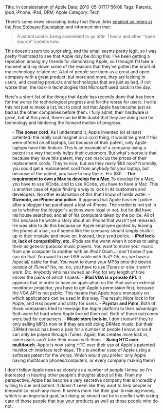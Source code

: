 Title: In consideration of Apple
Date: 2010-05-01T17:56:08
Tags: Patents, ipod, iPhone, iPad, DRM, Apple
Category: Tech


There's some news circulating today that Steve Jobs <a href="http://hugoroy.eu/jobs-os.php" target="_blank">emailed an intern at the Free Software Foundation</a> and informed him that:<blockquote>A patent pool is being assembled to go after Theora and other "open source" codecs now.</blockquote>

This doesn't seem too surprising, and the email seems pretty legit, so I was pretty frustrated to see that Apple may be doing this. I've been getting a reputation among my friends for demonizing Apple, so I thought I'd take a moment and lay down some of the reasons that they've gotten the brunt of my technology-related ire. A lot of people see them as a great and open company with a great product, but more and more, they are locking in users, and creating products and technologies that are just as bad, if not worse than, the lock-in technologies that Microsoft used back in the day.

Here's a short list of the things that Apple has recently done that has been for the worse for technological progress and for the worse for users. I write this not just to make a list, but to point out that Apple has become just as bad as the other companies before them. I fully admit, their hardware is great, but at this point, there can be little doubt that they are doing bad for technology and hindering the forward motion of progress.
<ol>
 - <strong>The power cord.</strong> As I understand it, Apple invented (or at least patented) the really cool magnet on a cord thing. It would be great if this were offered on all laptops, but because of their patent, only Apple laptops have this feature. This is an example of a company using a patent in a way that only helps their customers. But what's worse is that because they have this patent, they can mark up the prices of their replacement cords. They're nice, but are they really $80 nice? Normally, you could get a replacement cord from anybody for your laptop, but because of the patent, you have to buy theirs. For $80.
 - <strong>The requirement to own a Mac to develop for a Mac.</strong>To develop for a Mac, you have to use XCode, and to use XCode, you have to have a Mac. This is another case of Apple finding a way to lock in its customers and developers. No other explanation of this that I know of holds water.
 - <strong>Gizmodo, an iPhone and police.</strong> It appears that Apple has sent police after a blogger that purchased a lost v4 iPhone. The verdict is not yet in as to whether the blogger's actions were legal or not, but he did have his house searched, and all of his computers taken by the police. All of this because he wrote a story about an iPhone that wasn't yet released. He was able to do this because an Apple employee goofed by leaving the phone at a bar, so it seems like the company should simply chalk it up to their mistake and move on. Instead, they send police.
 - <strong>iPod lock-in, lack of compatibility, etc.</strong> iPods are the worst when it comes to using them as general purpose music players. You want to move your music from one computer to another with an iPod? Oooh...I don't know if you can do that. You want to use USB cable with that? Oh, no, we have a /special/ cable for that. You want to dump your MP3s onto the device outside of iTunes? No, no, no, you have to use iTunes or else it won't work. Etc. Anybody who has owned an iPod for any length of time knows the pains of which I speak.
 - <strong>iPad VGA is a private API.</strong> It appears that in order to have an application on the iPad use an external monitor or projector, you have to get Apple's permission first, because the VGA API is not public. This means that Apple has a monopoly on which applications can be used in this way. The result: More lock in for Apple, and less power and utility for users.
 - <strong>Psystar and Palm.</strong> Both of these companies tried to leverage the Apple platform to their advantage. Both were hit hard when Apple locked them out. Both of these outcomes were bad for consumers.
 - <strong>Music store lock-in.</strong> I don't know if they're only selling MP3s now or if they are still doing DRMed music, but their DRMed music has been a pain for a number of people I know, since it can only be played through iTunes. Again, this creates more lock in, since users can't take their music with them.
 - <strong>Suing HTC over multitouch.</strong> Apple is now suing HTC over their use of Apple's patented multitouch interface technique. This is another case of Apple using a software patent for the worse. Which would you prefer: only Apple having multitouch phones/computers, or every company making them?
</ol>

I don't follow Apple news as closely as a number of people I know, so I'm interested in hearing other people's thoughts about all this. From my perspective, Apple has become a very secretive company that is incredibly willing to sue and patent. It doesn't seem like they want to help people or innovate so much any more. It seems more like their goal is making money, which is an important goal, but doing so should not be in conflict with taking care of those people that buy your products as well as those people who do not.
